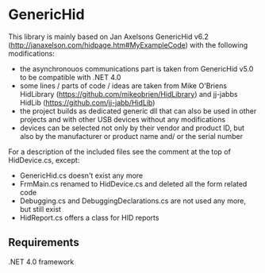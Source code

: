 GenericHid
==========

This library is mainly based on Jan Axelsons GenericHid v6.2 (http://janaxelson.com/hidpage.htm#MyExampleCode) with the following modifications:
- the asynchronouos communications part is taken from GenericHid v5.0 to be compatible with .NET 4.0
- some lines / parts of code / ideas are taken from Mike O'Briens HidLibrary (https://github.com/mikeobrien/HidLibrary) and jj-jabbs HidLib (https://github.com/jj-jabb/HidLib)
- the project builds as dedicated generic dll that can also be used in other projects and with other USB devices without any modifications
- devices can be selected not only by their vendor and product ID, but also by the manufacturer or product name and/ or the serial number

For a description of the included files see the comment at the top of HidDevice.cs, except:
- GenericHid.cs doesn't exist any more
- FrmMain.cs renamed to HidDevice.cs and deleted all the form related code
- Debugging.cs and DebuggingDeclarations.cs are not used any more, but still exist
- HidReport.cs offers a class for HID reports

Requirements
------------
.NET 4.0 framework
